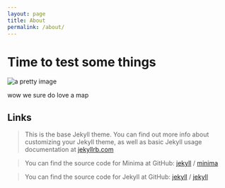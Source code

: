 ```yaml
---
layout: page
title: About
permalink: /about/
---
```

# Time to test some things
![a pretty image](https://commons.wikimedia.org/wiki/File:1806_Mogg_Pocket_or_Case_Map_of_London,_England_-_Geographicus_-_London-mogg-1806.jpg)

wow we sure do love a map


## Links
> This is the base Jekyll theme. You can find out more info about customizing your Jekyll theme, as well as basic Jekyll usage documentation at [jekyllrb.com](https://jekyllrb.com/)

> You can find the source code for Minima at GitHub:
> [jekyll][jekyll-organization] /
> [minima](https://github.com/jekyll/minima)

> You can find the source code for Jekyll at GitHub:
> [jekyll][jekyll-organization] /
> [jekyll](https://github.com/jekyll/jekyll)


> [jekyll-organization]: https://github.com/jekyll
